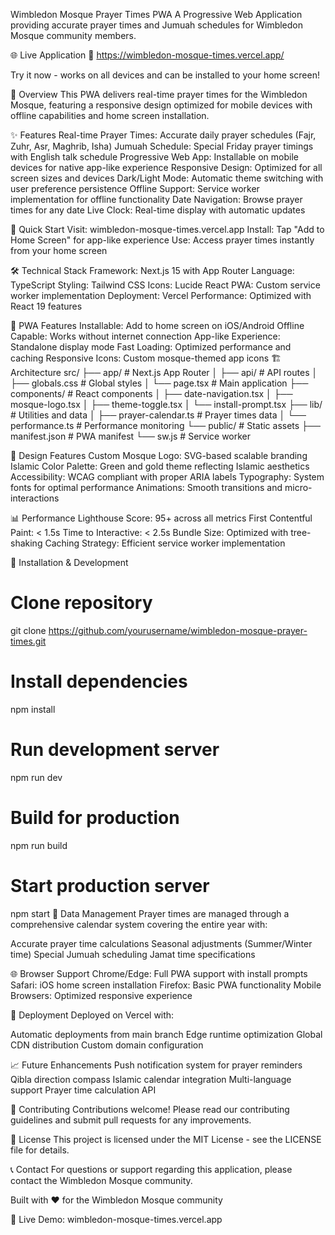 Wimbledon Mosque Prayer Times PWA
A Progressive Web Application providing accurate prayer times and Jumuah schedules for Wimbledon Mosque community members.

🌐 Live Application
🔗 https://wimbledon-mosque-times.vercel.app/

Try it now - works on all devices and can be installed to your home screen!

🕌 Overview
This PWA delivers real-time prayer times for the Wimbledon Mosque, featuring a responsive design optimized for mobile devices with offline capabilities and home screen installation.

✨ Features
Real-time Prayer Times: Accurate daily prayer schedules (Fajr, Zuhr, Asr, Maghrib, Isha)
Jumuah Schedule: Special Friday prayer timings with English talk schedule
Progressive Web App: Installable on mobile devices for native app-like experience
Responsive Design: Optimized for all screen sizes and devices
Dark/Light Mode: Automatic theme switching with user preference persistence
Offline Support: Service worker implementation for offline functionality
Date Navigation: Browse prayer times for any date
Live Clock: Real-time display with automatic updates

📱 Quick Start
Visit: wimbledon-mosque-times.vercel.app
Install: Tap "Add to Home Screen" for app-like experience
Use: Access prayer times instantly from your home screen

🛠️ Technical Stack
Framework: Next.js 15 with App Router
Language: TypeScript
Styling: Tailwind CSS
Icons: Lucide React
PWA: Custom service worker implementation
Deployment: Vercel
Performance: Optimized with React 19 features


📱 PWA Features
Installable: Add to home screen on iOS/Android
Offline Capable: Works without internet connection
App-like Experience: Standalone display mode
Fast Loading: Optimized performance and caching
Responsive Icons: Custom mosque-themed app icons
🏗️ Architecture
src/
├── app/                    # Next.js App Router
│   ├── api/               # API routes
│   ├── globals.css        # Global styles
│   └── page.tsx          # Main application
├── components/            # React components
│   ├── date-navigation.tsx
│   ├── mosque-logo.tsx
│   ├── theme-toggle.tsx
│   └── install-prompt.tsx
├── lib/                   # Utilities and data
│   ├── prayer-calendar.ts # Prayer times data
│   └── performance.ts     # Performance monitoring
└── public/               # Static assets
    ├── manifest.json     # PWA manifest
    └── sw.js            # Service worker

🎨 Design Features
Custom Mosque Logo: SVG-based scalable branding
Islamic Color Palette: Green and gold theme reflecting Islamic aesthetics
Accessibility: WCAG compliant with proper ARIA labels
Typography: System fonts for optimal performance
Animations: Smooth transitions and micro-interactions

📊 Performance
Lighthouse Score: 95+ across all metrics
First Contentful Paint: < 1.5s
Time to Interactive: < 2.5s
Bundle Size: Optimized with tree-shaking
Caching Strategy: Efficient service worker implementation

🔧 Installation & Development
# Clone repository
git clone https://github.com/yourusername/wimbledon-mosque-prayer-times.git

# Install dependencies
npm install

# Run development server
npm run dev

# Build for production
npm run build

# Start production server
npm start
📅 Data Management
Prayer times are managed through a comprehensive calendar system covering the entire year with:

Accurate prayer time calculations
Seasonal adjustments (Summer/Winter time)
Special Jumuah scheduling
Jamat time specifications

🌐 Browser Support
Chrome/Edge: Full PWA support with install prompts
Safari: iOS home screen installation
Firefox: Basic PWA functionality
Mobile Browsers: Optimized responsive experience

🚀 Deployment
Deployed on Vercel with:

Automatic deployments from main branch
Edge runtime optimization
Global CDN distribution
Custom domain configuration

📈 Future Enhancements
 Push notification system for prayer reminders
 Qibla direction compass
 Islamic calendar integration
 Multi-language support
 Prayer time calculation API

🤝 Contributing
Contributions welcome! Please read our contributing guidelines and submit pull requests for any improvements.

📄 License
This project is licensed under the MIT License - see the LICENSE file for details.

📞 Contact
For questions or support regarding this application, please contact the Wimbledon Mosque community.

Built with ❤️ for the Wimbledon Mosque community

🔗 Live Demo: wimbledon-mosque-times.vercel.app

